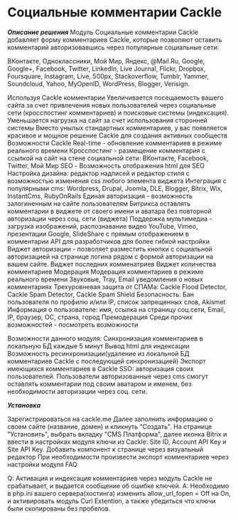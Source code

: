 # Социальные комментарии Cackle

***Описание решения***
Модуль Социальные комментарии Cackle  добавляет  форму комментариев Cackle, которые позволяют оставить комментарий авторизовавшись через популярные социальные сети: 

ВКонтакте, Одноклассники, Мой Мир, Яндекс, @Mail.Ru, Google, Google+, Facebook, Twitter, LinkedIn, Live Journal, Flickr, Dropbox, Foursquare, Instagram, Live, 500px, Stackoverflow, Tumblr, Yammer, Soundcloud, Yahoo, MyOpenID, WordPress, Blogger, Verisign. 

Используя Cackle комментарии 
Увеличивается посещаемость вашего сайта за счет привлечения новых пользователей через социальные сети (кросспостинг комментариев) и поисковые системы (индексация).
Уменьшается нагрузка на сайт за счет использования сторонней системы
Вместо унылых стандартных комментариев, у вас появляется красивое и мощное решение Cackle для создания активных сообществ 
Возможности Cackle 
Real-time - обновление комментариев в режиме реального времени
Кросспостинг - размещение комментария с ссылкой на сайт на стене социальной сети: ВКонтакте, Facebook, Twitter, Мой Мир
SEO - Возможность отображения html для SEO
Настройка дизайна: редактор надписей и редактор стиля с возможностью изменения css любого элемента виджета
Интеграция с популярными cms: Wordpress, Drupal, Joomla, DLE, Blogger, Bitrix, Wix, InstantCms, RubyOnRails
Единая авторизация - возможность залогиненным на сайте пользователям Битрикса оставлять комментарии в виджете от своего имени и аватара без повторной авторизации через соц. сети (виджета)
Поддержка мультимедиа - загрузка изображений, распознавание видео YouTube, Vimeo, презентации Google, SlideShare с прямым отображением в комментарии
API для разработчиков для более гибкой настройки
Виджет авторизации - позволяет разместить кнопки с социальной авторизацией на странице логина рядом с формой авторизации на вашем сайте.
Виджет последних комменатриев
Виджет количества комментариев 
Модерация
Модерация комментариев в режиме реального времени
Звуковые, Tray, Email уведомления о новых комментариях
Трехуровневая защита от СПАМа:  Cackle Flood Detector,  Cackle Spam Detector, Cackle Spam Shield
Безопасность: Бан пользователя по профилю и/или IP, список запрещенных слов, Akismet
Информация о пользователе: имя, ссылка на страницу соц.сети, Email, IP, браузер, ОС, страна, город
Премодерация 
Среди прочих возможностей - посмотреть возможности 


Возможности данного модуля: 
Синхронизация комментариев в локальную БД каждые 5 минут
Вывод html для индексации
Возможность ресинхронизации(удаление из локальной БД комментариев Cackle с последующей синхронизацией)
Экспорт имеющихся комментариев в Cackle
SSO: авторизация своих пользователей. Пользователи авторизованные через cms смогут оставлять комментарии под своим аватаром и именем, без необходимости авторизации через соц. сети.

***Установка*** 

Зарегистрироваться на cackle.me
Далее заполнить информацию о своем сайте (название, домен) и кликнуть "Создать".
На странице "Установить", выбрать вкладку "CMS Платформа", далее иконка Bitrix и ввести в настройках модуля ключи из Cackle: Site ID, Account API Key и Site API Key.
Добавить компонент к странице через визуальный редактор
При необходимости произвести экспорт комментариев через настройки модуля 
FAQ 

Q: Активация и индексация комментариев через модуль Cackle не срабатывает, и выдается сообщение об ошибке ключей. 
A: Необходимо в php.ini вашего сервера(хостинга) изменить allow_url_fopen = Off на On, и активировать модуль Curl Extention, а также убедиться что ключи были скопированы без пробелов.


